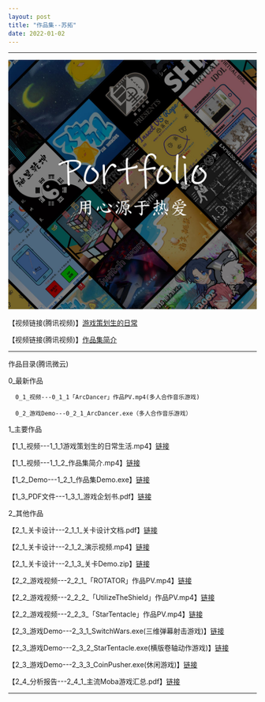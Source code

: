 ```yaml
---
layout: post
title: "作品集--苏拓"
date: 2022-01-02
---
```

********************************************************
![Image text](https://github.com/SotakuStudio/SotakuStudio.github.io/blob/main/Image/test1600.jpg?raw=true)

【视频链接(腾讯视频)】[游戏策划生的日常](https://v.qq.com/x/page/d32595zt270.html)

【视频链接(腾讯视频)】[作品集简介](https://v.qq.com/x/page/q3259rkwamv.html)

************************************************************************************************


作品目录(腾讯微云)

  0_最新作品  
  
      0_1_视频---0_1_1「ArcDancer」作品PV.mp4(多人合作音乐游戏)
      
      0_2_游戏Demo---0_2_1_ArcDancer.exe（多人合作音乐游戏）
      
  1_主要作品
  
【1_1_视频---1_1_1游戏策划生的日常生活.mp4】[链接](https://share.weiyun.com/TdPg7Hzh)
    
【1_1_视频---1_1_2_作品集简介.mp4】[链接](https://share.weiyun.com/BEEyAb6l)
    
【1_2_Demo---1_2_1_作品集Demo.exe】[链接](https://share.weiyun.com/JaNNZWMq)
    
【1_3_PDF文件---1_3_1_游戏企划书.pdf】[链接](https://share.weiyun.com/OZ1NzCSz)
    
  2_其他作品
  
【2_1_关卡设计---2_1_1_关卡设计文档.pdf】[链接](https://share.weiyun.com/AzYYbFjt)
    
【2_1_关卡设计---2_1_2_演示视频.mp4】[链接](https://share.weiyun.com/AwzamMf8)
    
【2_1_关卡设计---2_1_3_关卡Demo.zip】[链接](https://share.weiyun.com/CNR5GYxp)
  
【2_2_游戏视频---2_2_1_「ROTATOR」作品PV.mp4】[链接](https://share.weiyun.com/EoD1AOCJ)
    
【2_2_游戏视频---2_2_2_「UtilizeTheShield」作品PV.mp4】[链接](https://share.weiyun.com/WlMO4mPS)
    
【2_2_游戏视频---2_2_3_「StarTentacle」作品PV.mp4】[链接](https://share.weiyun.com/LqrLb5PU)
    
【2_3_游戏Demo---2_3_1_SwitchWars.exe(三维弹幕射击游戏)】[链接](https://share.weiyun.com/uFXg7K9Q)
    
【2_3_游戏Demo---2_3_2_StarTentacle.exe(横版卷轴动作游戏)】[链接](https://share.weiyun.com/CYZcDa00)
    
【2_3_游戏Demo---2_3_3_CoinPusher.exe(休闲游戏)】[链接](https://share.weiyun.com/VjVDWF3E)
    
【2_4_分析报告---2_4_1_主流Moba游戏汇总.pdf】[链接](https://share.weiyun.com/a1wqLRLH)

********************************************************
